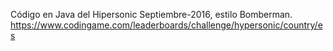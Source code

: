 Código en Java del Hipersonic Septiembre-2016, estilo Bomberman.
https://www.codingame.com/leaderboards/challenge/hypersonic/country/es
